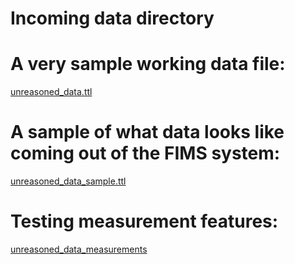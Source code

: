 # Incoming data directory

# A very sample working data file:
[unreasoned_data.ttl](unreasoned_data.ttl)

# A sample of what data looks like coming out of the FIMS system:
[unreasoned_data_sample.ttl](unreasoned_data_sample.ttl)

# Testing measurement features:
[unreasoned_data_measurements](unreasoned_data_measurements.ttl)
